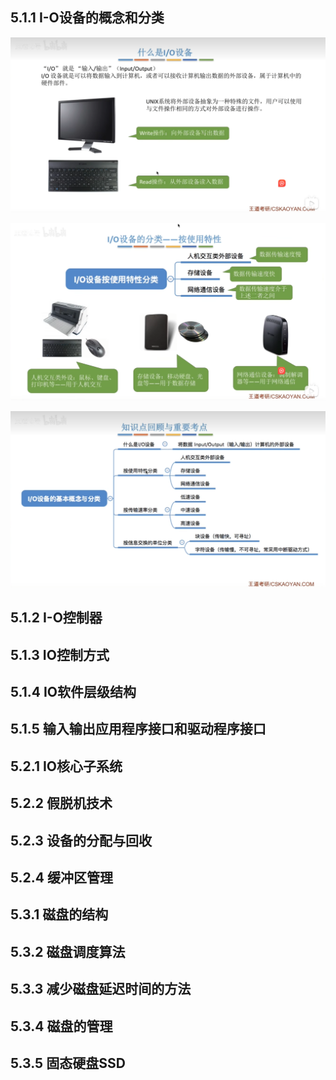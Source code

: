 ## 5.1.1 I-O设备的概念和分类

![image-20230910211221453](assets/image-20230910211221453.png)

![image-20230910211329222](assets/image-20230910211329222.png)

![image-20230910211555897](assets/image-20230910211555897.png)



## 5.1.2 I-O控制器



## 5.1.3 IO控制方式



## 5.1.4 IO软件层级结构



## 5.1.5 输入输出应用程序接口和驱动程序接口



## 5.2.1 IO核心子系统



## 5.2.2 假脱机技术



## 5.2.3 设备的分配与回收



## 5.2.4 缓冲区管理



## 5.3.1 磁盘的结构



## 5.3.2 磁盘调度算法



## 5.3.3 减少磁盘延迟时间的方法



## 5.3.4 磁盘的管理



## 5.3.5 固态硬盘SSD
